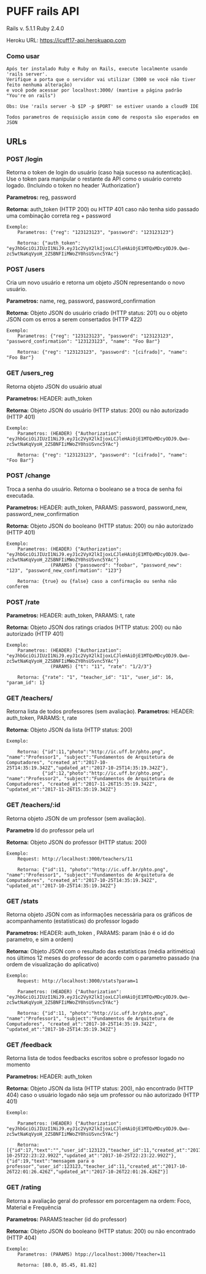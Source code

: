 # PUFF rails API

Rails v. 5.1.1
Ruby 2.4.0

Heroku URL: https://icuff17-api.herokuapp.com

### Como usar

    Após ter instalado Ruby e Ruby on Rails, execute localmente usando 'rails server'.
    Verifique a porta que o servidor vai utilizar (3000 se você não tiver feito nenhuma alteração)
    e você pode acessar por localhost:3000/ (mantive a página padrão "You're on rails")

    Obs: Use 'rails server -b $IP -p $PORT' se estiver usando a cloud9 IDE

    Todos parametros de requisição assim como de resposta são esperados em JSON

## URLs

### POST /login

Retorna o token de login do usuário (caso haja sucesso na autenticação). 
Use o token para manipular o restante da API como o usuário correto logado. 
(Incluindo o token no header 'Authorization')

**Parametros:** reg, password

**Retorna:** auth_token (HTTP 200) ou HTTP 401 caso não tenha sido passado uma combinação correta reg + password

    Exemplo:
        Parametros: {"reg": "123123123", "password": "123123123"}

        Retorna: {"auth_token": "eyJhbGciOiJIUzI1NiJ9.eyJ1c2VyX2lkIjoxLCJleHAiOjE1MTQxMDcyODJ9.Qwo-zc5wtNaKqVyoH_2ZSBNFIiMWoZY0hsUSvnc5YAc"}


### POST /users

Cria um novo usuário e retorna um objeto JSON representando o novo usuário.

**Parametros:** name, reg, password, password_confirmation

**Retorna:** Objeto JSON do usuário criado (HTTP status: 201) ou o objeto JSON com os erros a serem consertados (HTTP 422)

    Exemplo:
        Parametros: {"reg": "123123123", "password": "123123123", "password_confirmation": "123123123", "name": "Foo Bar"}

        Retorna: {"reg": "123123123", "password": "[cifrado]", "name": "Foo Bar"}

### GET /users_reg

Retorna objeto JSON do usuário atual

**Parametros:** HEADER: auth_token

**Retorna:** Objeto JSON do usuário (HTTP status: 200) ou não autorizado (HTTP 401)

    Exemplo:
        Parametros: (HEADER) {"Authorization": "eyJhbGciOiJIUzI1NiJ9.eyJ1c2VyX2lkIjoxLCJleHAiOjE1MTQxMDcyODJ9.Qwo-zc5wtNaKqVyoH_2ZSBNFIiMWoZY0hsUSvnc5YAc"}

        Retorna: {"reg": "123123123", "password": "[cifrado]", "name": "Foo Bar"}

### POST /change

Troca a senha do usuário.
Retorna o booleano se a troca de senha foi executada.

**Parametros:** HEADER: auth_token, PARAMS: password, password_new, password_new_confirmation

**Retorna:** Objeto JSON do booleano (HTTP status: 200) ou não autorizado (HTTP 401)

    Exemplo:
        Parametros: (HEADER) {"Authorization": "eyJhbGciOiJIUzI1NiJ9.eyJ1c2VyX2lkIjoxLCJleHAiOjE1MTQxMDcyODJ9.Qwo-zc5wtNaKqVyoH_2ZSBNFIiMWoZY0hsUSvnc5YAc"}
                    (PARAMS) {"passoword": "foobar", "password_new": "123", "password_new_confirmation": "123"}

        Retorna: {true} ou {false} caso a confirmação ou senha não conferem
        
### POST /rate
         
**Parametros:** HEADER: auth_token, PARAMS: t, rate

**Retorna:** Objeto JSON dos ratings criados (HTTP status: 200) ou não autorizado (HTTP 401)

    Exemplo:
        Parametros: (HEADER) {"Authorization": "eyJhbGciOiJIUzI1NiJ9.eyJ1c2VyX2lkIjoxLCJleHAiOjE1MTQxMDcyODJ9.Qwo-zc5wtNaKqVyoH_2ZSBNFIiMWoZY0hsUSvnc5YAc"}
                    (PARAMS) {"t": "11", "rate": "1/2/3"}

        Retorna: {"rate": "1", "teacher_id": "11", "user_id": 16, "param_id": 1}
        
### GET /teachers/

Retorna lista de todos professores (sem avaliação).
**Parametros:** HEADER: auth_token, PARAMS: t, rate

**Retorna:** Objeto JSON da lista (HTTP status: 200)

    Exemplo:
    
        Retorna: {"id":11,"photo":"http://ic.uff.br/phto.png", "name":"Professor1", "subject":"Fundamentos de Arquitetura de Computadores", "created_at":"2017-10-25T14:35:19.342Z","updated_at":"2017-10-25T14:35:19.342Z"},
                 {"id":12,"photo":"http://ic.uff.br/phto.png", "name":"Professor2", "subject":"Fundamentos de Arquitetura de Computadores", "created_at":"2017-11-26T15:35:19.342Z", "updated_at":"2017-11-26T15:35:19.342Z"}
                 
                 
### GET /teachers/:id

Retorna objeto JSON de um professor (sem avaliação).

**Parametro** Id do professor pela url

**Retorna:** Objeto JSON do professor (HTTP status: 200)

    Exemplo:
        Request: http://localhost:3000/teachers/11
    
        Retorna: {"id":11, "photo":"http://ic.uff.br/phto.png", "name":"Professor1", "subject":"Fundamentos de Arquitetura de Computadores", "created_at":"2017-10-25T14:35:19.342Z", "updated_at":"2017-10-25T14:35:19.342Z"}
        
### GET /stats

Retorna objeto JSON com as informações necessária para os gráficos de acompanhamento (estatísticas)
do professor logado

**Parametros:** HEADER: auth_token , PARAMS: param (não é o id do parametro, e sim a ordem)

**Retorna:** Objeto JSON com o resultado das estatísticas (média aritimética) nos últimos 12 meses do professor de acordo com o parametro passado (na ordem de visualização do aplicativo)

    Exemplo:
        Request: http://localhost:3000/stats?param=1
    
        Parametros: (HEADER) {"Authorization": "eyJhbGciOiJIUzI1NiJ9.eyJ1c2VyX2lkIjoxLCJleHAiOjE1MTQxMDcyODJ9.Qwo-zc5wtNaKqVyoH_2ZSBNFIiMWoZY0hsUSvnc5YAc"}
    
        Retorna: {"id":11, "photo":"http://ic.uff.br/phto.png", "name":"Professor1", "subject":"Fundamentos de Arquitetura de Computadores", "created_at":"2017-10-25T14:35:19.342Z", "updated_at":"2017-10-25T14:35:19.342Z"}

### GET /feedback

Retorna lista de todos feedbacks escritos sobre o professor logado no momento

**Parametros:** HEADER: auth_token

**Retorna:** Objeto JSON da lista (HTTP status: 200), não encontrado (HTTP 404) caso o usuário logado não seja um professor ou não autorizado (HTTP 401)

    Exemplo:
        
        Parametros: (HEADER) {"Authorization": "eyJhbGciOiJIUzI1NiJ9.eyJ1c2VyX2lkIjoxLCJleHAiOjE1MTQxMDcyODJ9.Qwo-zc5wtNaKqVyoH_2ZSBNFIiMWoZY0hsUSvnc5YAc"}
        
        Retorna: [{"id":17,"text":"","user_id":123123,"teacher_id":11,"created_at":"2017-10-25T22:23:22.992Z","updated_at":"2017-10-25T22:23:22.992Z"},{"id":19,"text":"mensagem para o professor","user_id":123123,"teacher_id":11,"created_at":"2017-10-26T22:01:26.426Z","updated_at":"2017-10-26T22:01:26.426Z"}]

### GET /rating

Retorna a avaliação geral do professor em porcentagem na ordem: Foco, Material e Frequência

**Parametros:** PARAMS:teacher (id do professor)

**Retorna:** Objeto JSON do booleano (HTTP status: 200) ou não encontrado (HTTP 404)

    Exemplo:
        Parametros: (PARAMS) htpp://localhost:3000/?teacher=11

        Retorna: [80.0, 85.45, 81.82]
